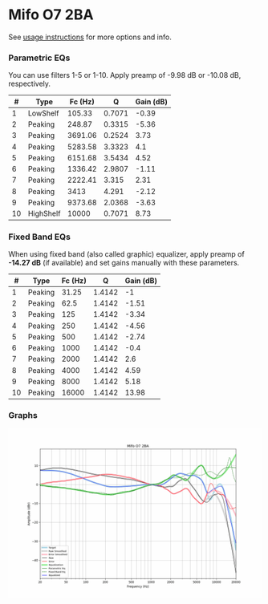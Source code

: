 # Mifo O7 2BA
See [usage instructions](https://github.com/jaakkopasanen/AutoEq#usage) for more options and info.

### Parametric EQs
You can use filters 1-5 or 1-10. Apply preamp of -9.98 dB or -10.08 dB, respectively.

|   # | Type      |   Fc (Hz) |      Q |   Gain (dB) |
|-----|-----------|-----------|--------|-------------|
|   1 | LowShelf  |    105.33 | 0.7071 |       -0.39 |
|   2 | Peaking   |    248.87 | 0.3315 |       -5.36 |
|   3 | Peaking   |   3691.06 | 0.2524 |        3.73 |
|   4 | Peaking   |   5283.58 | 3.3323 |        4.1  |
|   5 | Peaking   |   6151.68 | 3.5434 |        4.52 |
|   6 | Peaking   |   1336.42 | 2.9807 |       -1.11 |
|   7 | Peaking   |   2222.41 | 3.315  |        2.31 |
|   8 | Peaking   |   3413    | 4.291  |       -2.12 |
|   9 | Peaking   |   9373.68 | 2.0368 |       -3.63 |
|  10 | HighShelf |  10000    | 0.7071 |        8.73 |

### Fixed Band EQs
When using fixed band (also called graphic) equalizer, apply preamp of **-14.27 dB** (if available) and set gains manually with these parameters.

|   # | Type    |   Fc (Hz) |      Q |   Gain (dB) |
|-----|---------|-----------|--------|-------------|
|   1 | Peaking |     31.25 | 1.4142 |       -1    |
|   2 | Peaking |     62.5  | 1.4142 |       -1.51 |
|   3 | Peaking |    125    | 1.4142 |       -3.34 |
|   4 | Peaking |    250    | 1.4142 |       -4.56 |
|   5 | Peaking |    500    | 1.4142 |       -2.74 |
|   6 | Peaking |   1000    | 1.4142 |       -0.4  |
|   7 | Peaking |   2000    | 1.4142 |        2.6  |
|   8 | Peaking |   4000    | 1.4142 |        4.59 |
|   9 | Peaking |   8000    | 1.4142 |        5.18 |
|  10 | Peaking |  16000    | 1.4142 |       13.98 |

### Graphs
![](./Mifo%20O7%202BA.png)
